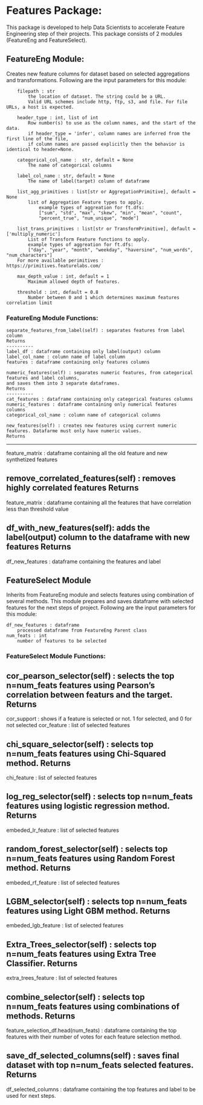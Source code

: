 # Features Package:

This package is developed to help Data Scientists to accelerate Feature Engineering step of their projects. 
This package consists of 2 modules (FeatureEng and FeatureSelect).

## FeatureEng Module:
Creates new feature columns for dataset based on selected aggregations and transformations. Following are the input parameters for this module:

        filepath : str
            the location of dataset. The string could be a URL. 
            Valid URL schemes include http, ftp, s3, and file. For file URLs, a host is expected.
        
        header_type : int, list of int
            Row number(s) to use as the column names, and the start of the data.
            if header_type = 'infer', column names are inferred from the first line of the file, 
            if column names are passed explicitly then the behavior is identical to header=None. 
        
        categorical_col_name :  str, default = None
            The name of categorical columns
        
        label_col_name : str, default = None
            The name of label(target) column of dataframe

        list_agg_primitives : list[str or AggregationPrimitive], default = None
            list of Aggregation Feature types to apply.
                example types of aggreation for ft.dfs:
                ["sum", "std", "max", "skew", "min", "mean", "count",
				"percent_true", "num_unique", "mode"]

        list_trans_primitives : list[str or TransformPrimitive], default = ['multiply_numeric']
            List of Transform Feature functions to apply.
            example types of aggreation for ft.dfs:
            ["day", "year", "month", "weekday", "haversine", "num_words", "num_characters"]
        For more available perimitives : https://primitives.featurelabs.com/

        max_depth_value : int, default = 1
            Maximum allowed depth of features.

        threshold : int, default = 0.8
            Number between 0 and 1 which determines maximum features correlation limit
	    
	    
### FeatureEng Module Functions:

    separate_features_from_label(self) : separates features from label column
    Returns
    ----------
    label_df : dataframe containing only label(output) column
    label_col_name : column name of label column
    features : dataframe containing only features columns

    numeric_features(self) : separates numeric features, from categorical features and label columns,
    and saves them into 3 separate dataframes.
    Returns
    ----------
    cat_features : dataframe containing only categorical features columns
    numeric_features : dataframe containing only numerical features columns
    categorical_col_name : column name of categorical columns

    new_features(self) : creates new features using current numeric features. Datafarme must only have numeric values.
    Returns
----------
feature_matrix : dataframe containing all the old feature and new synthetized features

remove_correlated_features(self) : removes highly correlated features
Returns
----------
feature_matrix : dataframe containing all the features that have correlation less than threshold value

df_with_new_features(self):
adds the label(output) column to the dataframe with new features
Returns
----------
df_new_features : dataframe containing the features and label

## FeatureSelect Module
Inherits from FeatureEng module and selects features using combination of several methods. This module prepares and saves dataframe with selected features for the next steps of project. Following are the input parameters for this module:

    df_new_features : dataframe 
    	processed dataframe from FeatureEng Parent class
    num_feats : int
    	number of features to be selected
	
### FeatureSelect Module Functions:

cor_pearson_selector(self) : selects the top n=num_feats features using Pearson’s correlation between featurs and the target. 
Returns
----------
cor_support : shows if a feature is selected or not. 1 for selected, and 0 for not selected
cor_feature : list of selected features

chi_square_selector(self) : selects top n=num_feats features using Chi-Squared method.
Returns
----------
chi_feature : list of selected features

log_reg_selector(self) : selects top n=num_feats features using logistic regression method.
Returns
----------
embeded_lr_feature : list of selected features

random_forest_selector(self) : selects top n=num_feats features using Random Forest method.
Returns
----------
embeded_rf_feature : list of selected features

LGBM_selector(self) : selects top n=num_feats features using Light GBM method.
Returns
----------
embeded_lgb_feature : list of selected features

Extra_Trees_selector(self) : selects top n=num_feats features using Extra Tree Classifier.
Returns
----------
extra_trees_feature : list of selected features

combine_selector(self) : selects top n=num_feats features using combinations of methods.
Returns
----------
feature_selection_df.head(num_feats) : dataframe containing the top features with their 
number of votes for each feature selection method.

save_df_selected_columns(self) : saves final dataset with top n=num_feats selected features.
Returns
----------
df_selected_columns : dataframe containing the top features and label to be used for next steps.



 
 
